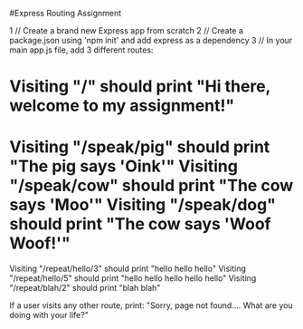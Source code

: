 #Express Routing Assignment

1 // Create a brand new Express app from scratch
2 // Create a package.json using 'npm init' and add express as a dependency
3 // In your main app.js file, add 3 different routes: 

Visiting "/" should print "Hi there, welcome to my assignment!" 
===============================================================
Visiting "/speak/pig" should print "The pig says 'Oink'"
Visiting "/speak/cow" should print "The cow says 'Moo'"
Visiting "/speak/dog" should print "The cow says 'Woof Woof!'"
===============================================================
Visiting "/repeat/hello/3" should print "hello hello hello"
Visiting "/repeat/hello/5" should print "hello hello hello hello hello"
Visiting "/repeat/blah/2" should print "blah blah"

If a user visits any other route, print:
"Sorry, page not found.... What are you doing with your life?"